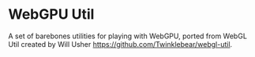 # WebGPU Util

A set of barebones utilities for playing with WebGPU, ported from WebGL Util created by Will Usher https://github.com/Twinklebear/webgl-util.
